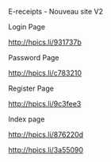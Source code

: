 E-receipts - Nouveau site V2

Login Page

http://hpics.li/931737b

Password Page

http://hpics.li/c783210

Register Page

http://hpics.li/9c3fee3

Index page

http://hpics.li/876220d

http://hpics.li/3a55090
